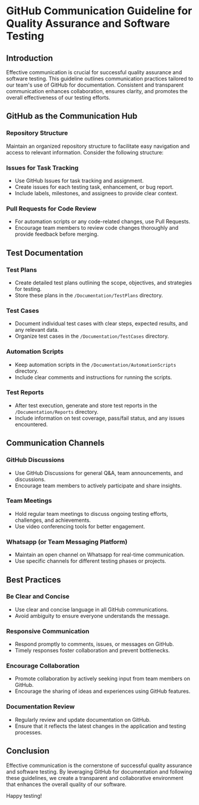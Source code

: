 # GitHub Communication Guideline for Quality Assurance and Software Testing

## Introduction

Effective communication is crucial for successful quality assurance and software testing. This guideline outlines communication practices tailored to our team's use of GitHub for documentation. Consistent and transparent communication enhances collaboration, ensures clarity, and promotes the overall effectiveness of our testing efforts.

## GitHub as the Communication Hub

### Repository Structure

Maintain an organized repository structure to facilitate easy navigation and access to relevant information. Consider the following structure:


### Issues for Task Tracking

- Use GitHub Issues for task tracking and assignment.
- Create issues for each testing task, enhancement, or bug report.
- Include labels, milestones, and assignees to provide clear context.

### Pull Requests for Code Review

- For automation scripts or any code-related changes, use Pull Requests.
- Encourage team members to review code changes thoroughly and provide feedback before merging.

## Test Documentation

### Test Plans

- Create detailed test plans outlining the scope, objectives, and strategies for testing.
- Store these plans in the `/Documentation/TestPlans` directory.

### Test Cases

- Document individual test cases with clear steps, expected results, and any relevant data.
- Organize test cases in the `/Documentation/TestCases` directory.

### Automation Scripts

- Keep automation scripts in the `/Documentation/AutomationScripts` directory.
- Include clear comments and instructions for running the scripts.

### Test Reports

- After test execution, generate and store test reports in the `/Documentation/Reports` directory.
- Include information on test coverage, pass/fail status, and any issues encountered.

## Communication Channels

### GitHub Discussions

- Use GitHub Discussions for general Q&A, team announcements, and discussions.
- Encourage team members to actively participate and share insights.

### Team Meetings

- Hold regular team meetings to discuss ongoing testing efforts, challenges, and achievements.
- Use video conferencing tools for better engagement.

### Whatsapp (or Team Messaging Platform)

- Maintain an open channel on Whatsapp for real-time communication.
- Use specific channels for different testing phases or projects.

## Best Practices

### Be Clear and Concise

- Use clear and concise language in all GitHub communications.
- Avoid ambiguity to ensure everyone understands the message.

### Responsive Communication

- Respond promptly to comments, issues, or messages on GitHub.
- Timely responses foster collaboration and prevent bottlenecks.

### Encourage Collaboration

- Promote collaboration by actively seeking input from team members on GitHub.
- Encourage the sharing of ideas and experiences using GitHub features.

### Documentation Review

- Regularly review and update documentation on GitHub.
- Ensure that it reflects the latest changes in the application and testing processes.

## Conclusion

Effective communication is the cornerstone of successful quality assurance and software testing. By leveraging GitHub for documentation and following these guidelines, we create a transparent and collaborative environment that enhances the overall quality of our software.

Happy testing!

